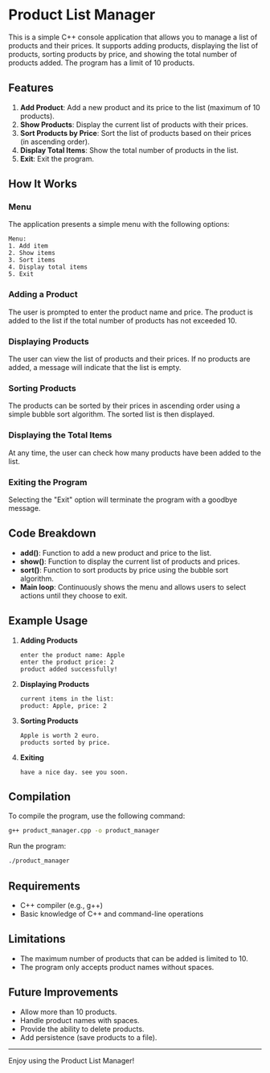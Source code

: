 # Product List Manager

This is a simple C++ console application that allows you to manage a list of products and their prices. It supports adding products, displaying the list of products, sorting products by price, and showing the total number of products added. The program has a limit of 10 products.

## Features

1. **Add Product**: Add a new product and its price to the list (maximum of 10 products).
2. **Show Products**: Display the current list of products with their prices.
3. **Sort Products by Price**: Sort the list of products based on their prices (in ascending order).
4. **Display Total Items**: Show the total number of products in the list.
5. **Exit**: Exit the program.

## How It Works

### Menu
The application presents a simple menu with the following options:
```
Menu:
1. Add item
2. Show items
3. Sort items
4. Display total items
5. Exit
```

### Adding a Product
The user is prompted to enter the product name and price. The product is added to the list if the total number of products has not exceeded 10.

### Displaying Products
The user can view the list of products and their prices. If no products are added, a message will indicate that the list is empty.

### Sorting Products
The products can be sorted by their prices in ascending order using a simple bubble sort algorithm. The sorted list is then displayed.

### Displaying the Total Items
At any time, the user can check how many products have been added to the list.

### Exiting the Program
Selecting the "Exit" option will terminate the program with a goodbye message.

## Code Breakdown

- **add()**: Function to add a new product and price to the list.
- **show()**: Function to display the current list of products and prices.
- **sort()**: Function to sort products by price using the bubble sort algorithm.
- **Main loop**: Continuously shows the menu and allows users to select actions until they choose to exit.

## Example Usage

1. **Adding Products**
   ```
   enter the product name: Apple
   enter the product price: 2
   product added successfully!
   ```

2. **Displaying Products**
   ```
   current items in the list:
   product: Apple, price: 2
   ```

3. **Sorting Products**
   ```
   Apple is worth 2 euro.
   products sorted by price.
   ```

4. **Exiting**
   ```
   have a nice day. see you soon.
   ```

## Compilation

To compile the program, use the following command:

```bash
g++ product_manager.cpp -o product_manager
```

Run the program:

```bash
./product_manager
```

## Requirements

- C++ compiler (e.g., g++)
- Basic knowledge of C++ and command-line operations

## Limitations

- The maximum number of products that can be added is limited to 10.
- The program only accepts product names without spaces.
  
## Future Improvements

- Allow more than 10 products.
- Handle product names with spaces.
- Provide the ability to delete products.
- Add persistence (save products to a file).

---

Enjoy using the Product List Manager!
